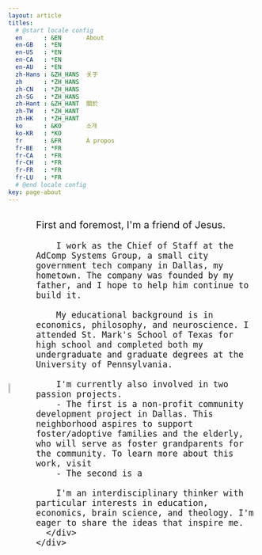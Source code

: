 ```yaml
---
layout: article
titles:
  # @start locale config
  en      : &EN       About
  en-GB   : *EN
  en-US   : *EN
  en-CA   : *EN
  en-AU   : *EN
  zh-Hans : &ZH_HANS  关于
  zh      : *ZH_HANS
  zh-CN   : *ZH_HANS
  zh-SG   : *ZH_HANS
  zh-Hant : &ZH_HANT  關於
  zh-TW   : *ZH_HANT
  zh-HK   : *ZH_HANT
  ko      : &KO       소개
  ko-KR   : *KO
  fr      : &FR       À propos
  fr-BE   : *FR
  fr-CA   : *FR
  fr-CH   : *FR
  fr-FR   : *FR
  fr-LU   : *FR
  # @end locale config
key: page-about
---
```


<br>

<style>
      .container {
        display: flex;
        align-items: center;
        justify-content: center
      }
      img {
        max-width: 100%
      }
      .image {
        flex-basis: 40%
      }
      .text {
        font-size: 20px;
        padding-left: 20px;
      }
    </style>


<div class="container">
      <div class="image">
        <img src="https://i.imgur.com/IDvVFSP.jpg" width="25%" height="25%">
      </div>
      <div class="text">
        First and foremost, I'm a friend of Jesus.

        I work as the Chief of Staff at the AdComp Systems Group, a small city government tech company in Dallas, my hometown. The company was founded by my father, and I hope to help him continue to build it.

        My educational background is in economics, philosophy, and neuroscience. I attended St. Mark's School of Texas for high school and completed both my undergraduate and graduate degrees at the University of Pennsylvania.

        I'm currently also involved in two passion projects. 
        - The first is a non-profit community development project in Dallas. This neighborhood aspires to support foster/adoptive families and the elderly, who will serve as foster grandparents for the community. To learn more about this work, visit 
        - The second is a 

        I'm an interdisciplinary thinker with particular interests in education, economics, brain science, and theology. I'm eager to share the ideas that inspire me.
      </div>
    </div>




